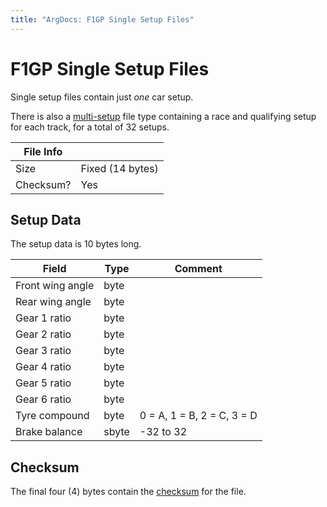 ```yaml
---
title: "ArgDocs: F1GP Single Setup Files"
---
```


# F1GP Single Setup Files

Single setup files contain just _one_ car setup.

There is also a [multi-setup](/argdocs/setups-multi/) file type containing a
race and qualifying setup for each track, for a total of 32 setups.

<table class="table table-bordered table-striped table--tiny">
    <thead>
        <tr>
            <th>File Info</th>
            <th></th>
        </tr>
    </thead>
    <tbody>
        <tr>
            <td>Size</td>
            <td>Fixed (14 bytes)</td>
        </tr>
        <tr>
            <td>Checksum?</td>
            <td>Yes</td>
        </tr>
    </tbody>
</table>


## Setup Data

The setup data is 10 bytes long.

<table class="table table-bordered table-striped table--small">
    <thead>
        <tr>
            <th>Field</th>
            <th>Type</th>
            <th>Comment</th>
        </tr>
    </thead>
    <tbody>
        <tr>
            <td>Front wing angle</td>
            <td>byte</td>
            <td></td>
        </tr>
        <tr>
            <td>Rear wing angle</td>
            <td>byte</td>
            <td></td>
        </tr>
        <tr>
            <td>Gear 1 ratio</td>
            <td>byte</td>
            <td></td>
        </tr>
        <tr>
            <td>Gear 2 ratio</td>
            <td>byte</td>
            <td></td>
        </tr>
        <tr>
            <td>Gear 3 ratio</td>
            <td>byte</td>
            <td></td>
        </tr>
        <tr>
            <td>Gear 4 ratio</td>
            <td>byte</td>
            <td></td>
        </tr>
        <tr>
            <td>Gear 5 ratio</td>
            <td>byte</td>
            <td></td>
        </tr>
        <tr>
            <td>Gear 6 ratio</td>
            <td>byte</td>
            <td></td>
        </tr>
        <tr>
            <td>Tyre compound</td>
            <td>byte</td>
            <td>0 = A, 1 = B, 2 = C, 3 = D</td>
        </tr>
        <tr>
            <td>Brake balance</td>
            <td>sbyte</td>
            <td>-32 to 32</td>
        </tr>
    </tbody>
</table>


## Checksum

The final four (4) bytes contain 
the [checksum](/argdocs/misc/checksum/) for the file.
